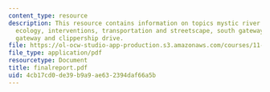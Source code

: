 ```yaml
---
content_type: resource
description: This resource contains information on topics mystic river greenway, signage,
  ecology, interventions, transportation and streetscape, south gateway, northeast
  gateway and clippership drive.
file: https://ol-ocw-studio-app-production.s3.amazonaws.com/courses/11-360-community-growth-and-land-use-planning-fall-2006/4cb17cd0de39b9a9ae632394daf66a5b_finalreport.pdf
file_type: application/pdf
resourcetype: Document
title: finalreport.pdf
uid: 4cb17cd0-de39-b9a9-ae63-2394daf66a5b
---
```

